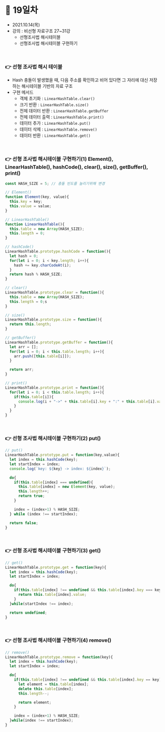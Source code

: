 # 📌 19일차 
- 2021.10.14(목)
- 강의 : 비선형 자료구조 27~31강
  - 선형조사법 해시테이블
  - 선형조사법 해시테이블 구현하기
  
<br>

### 👉 선형 조사법 해시 테이블 
- Hash 충돌이 발생했을 때, 다음 주소를 확인하고 비어 있다면 그 자리에 대신 저장하는 해시테이블 기반의 자료 구조
- 구현 메서드 
  - 객체 초기화 : `LinearHashTable.clear()`
  - 크기 반환 : `LinearHashTable.size()`
  - 전체 데이터 반환 : `LinearHashTable.getBuffer`
  - 전체 데이터 출력 : `LinearHashTable.print()`
  - 데이터 추가 : `LinearHashTable.put()`
  - 데이터 삭제 : `LinearHashTable.remove()`
  - 데이터 반환 : `LinearHashTable.get()`

<br> 



### 👉 선형 조사법 해시테이블 구현하기(1) Element(), LinearHashTable(), hashCode(), clear(), size(), getBuffer(), print()
```javascript
const HASH_SIZE = 5; // 충돌 빈도를 늘리기위해 변경

// Element()
function Element(key, value){
  this.key = key;
  this.value = value;
}

// LinearHashTable()
function LinearHashTable(){
  this.table = new Array(HASH_SIZE);
  this.length = 0;
}

// hashCode()
LinearHashTable.prototype.hashCode = function(){
  let hash = 0;
  for(let i = 0; i < key.length; i++){
    hash += key.charCodeAt(i);
  }
  return hash % HASH_SIZE;
}

// clear()
LinearHashTable.prototype.clear = function(){
  this.table = new Array(HASH_SIZE);
  this.length = 0;s
}

// size()
LinearHashTable.prototype.size = function(){
  return this.length;
}

// getBuffer()
LinearHashTable.prototype.getBuffer = function(){
  let arr = [];
  for(let i = 0; i < this.table.length; i++){
    arr.push([this.table[i]]);
  }

  return arr;
}

// print()
LinearHashTable.prototype.print = function(){
  for(let i = 0; i < this.table.length; i++){
    if(this.table[i]){
      console.log(i + "->" + this.table[i].key + ":" + this.table[i].value);
    }
  }
}


```

<br>



### 👉 선형 조사법 해시테이블 구현하기(2) put()
```javascript
// put()
LinearHashTable.prototype.put = function(key,value){
  let index = this.hashCode(key);
  let startIndex = index;
  console.log(`key: ${key} -> index: ${index}`);

  do{
    if(this.table[index] === undefined){
      this.table[index] = new Element(key, value);
      this.length++;
      return true;
    }

    index = (index+1) % HASH_SIZE;
  } while (index !== startIndex);

  return false;
}
```

<br>



### 👉 선형 조사법 해시테이블 구현하기(3) get()
```javascript
// get()
LinearHashTable.prototype.get = function(key){
  let index = this.hashCode(key);
  let startIndex = index;

  do{
    if(this.table[index] !== undefined && this.table[index].key === key){
      return this.table[index].value;
    }
  }while(startIndex !== index);

  return undefined;
}
```

<br>



### 👉 선형 조사법 해시테이블 구현하기(4) remove()
```javascript
// remove()
LinearHashTable.prototype.remove = function(key){
  let index = this.hashCode(key);
  let startIndex = index;

  do{
    if(this.table[index] !== undefined && this.table[index].key == key){
      let element = this.table[index];
      delete this.table[index];
      this.length--;

      return element;
    }

    index = (index+1) % HASH_SIZE;
  }while(index !== startIndex);
}
```

<br>

